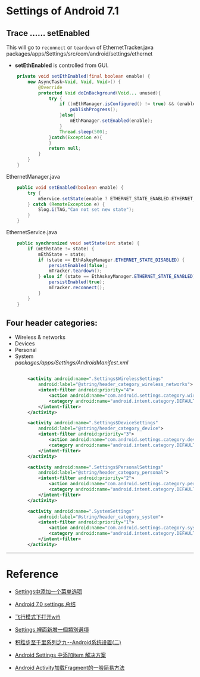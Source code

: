 # Settings of Android 7.1

## Trace ...... setEnabled
This will go to `reconnect` or `teardown` of EthernetTracker.java  
packages/apps/Settings/src/com/android/settings/ethernet
* **setEthEnabled** is controlled from GUI.
```java
    private void setEthEnabled(final boolean enable) {
        new AsyncTask<Void, Void, Void>() {
            @Override
            protected Void doInBackground(Void... unused){
                try {
                    if ((mEthManager.isConfigured() != true) && (enable == true)){
                        publishProgress();
                    }else{
                        mEthManager.setEnabled(enable);
                    }
                    Thread.sleep(500);
                }catch(Exception e){
                }
                return null;
            }
        }
    }
```
EthernetManager.java
```java
    public void setEnabled(boolean enable) {
        try {
            mService.setState(enable ? ETHERNET_STATE_ENABLED:ETHERNET_STATE_DISABLED);
        } catch (RemoteException e) {
            Slog.i(TAG,"Can not set new state");
        }
    }
```
EthernetService.java
```java
    public synchronized void setState(int state) {
        if (mEthState != state) {
            mEthState = state;
            if (state == EthAskeyManager.ETHERNET_STATE_DISABLED) {
                persistEnabled(false);
                mTracker.teardown();
            } else if (state == EthAskeyManager.ETHERNET_STATE_ENABLED){
                persistEnabled(true);
                mTracker.reconnect();
            }
        }
    }
```


## Four header categories:
* Wireless & networks
* Devices
* Personal 
* System  
_packages/apps/Settings/AndroidManifest.xml_
```xml

        <activity android:name=".Settings$WirelessSettings"
            android:label="@string/header_category_wireless_networks">
            <intent-filter android:priority="4">
                <action android:name="com.android.settings.category.wireless" />
                <category android:name="android.intent.category.DEFAULT" />
            </intent-filter>
        </activity>

        <activity android:name=".Settings$DeviceSettings"
            android:label="@string/header_category_device">
            <intent-filter android:priority="3">
                <action android:name="com.android.settings.category.device" />
                <category android:name="android.intent.category.DEFAULT" />
            </intent-filter>
        </activity>

        <activity android:name=".Settings$PersonalSettings"
            android:label="@string/header_category_personal">
            <intent-filter android:priority="2">
                <action android:name="com.android.settings.category.personal" />
                <category android:name="android.intent.category.DEFAULT" />
            </intent-filter>
        </activity>

        <activity android:name=".SystemSettings"
            android:label="@string/header_category_system">
            <intent-filter android:priority="1">
                <action android:name="com.android.settings.category.system" />
                <category android:name="android.intent.category.DEFAULT" />
            </intent-filter>
        </activity>


```
-------------------------------


Reference
=========

* [Settings中添加一个菜单选项](https://blog.csdn.net/qq_25804863/article/details/50229461)


* [Android 7.0 settings 总结](https://blog.csdn.net/w690333243/article/details/58603571)

* [飞行模式下打开wifi](https://blog.csdn.net/lfx_xianxian/article/details/50847455)

* [Settings 裡面新增一個類別選項](http://mf99coding.logdown.com/posts/175706-how-to-add-an-option-in-the-settings-page-along-with-a-switch)


* [积跬步至千里系列之九--Android系统设置(二)](https://blog.csdn.net/sdjzyuxinburen/article/details/50652003)

* [Android Settings 中添加item 解决方案](https://www.jianshu.com/p/5318da3aced4)

* [Android Activity加载Fragment的一般简易方法](https://blog.csdn.net/zhangphil/article/details/49942519)




